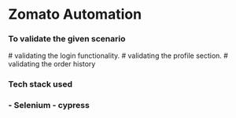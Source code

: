 <h1>Zomato Automation</h1>
<h3>To validate the given scenario</h3>
# validating the login functionality.
# validating the profile section.
# validating the order history

<h3>Tech stack used<h3>
- Selenium
- cypress

